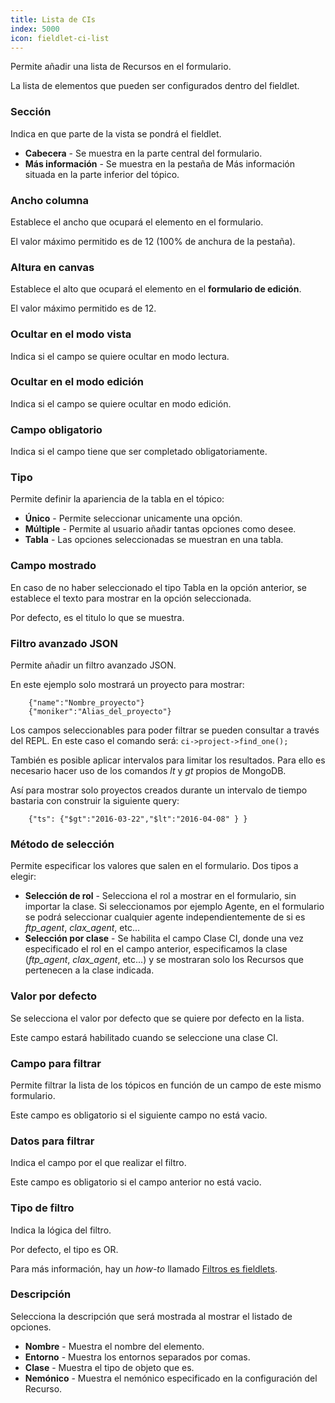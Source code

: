 ```yaml
---
title: Lista de CIs
index: 5000
icon: fieldlet-ci-list
---
```


Permite añadir una lista de Recursos en el formulario.

La lista de elementos que pueden ser configurados dentro del fieldlet.

### Sección

Indica en que parte de la vista se pondrá el fieldlet.

- **Cabecera** - Se muestra en la parte central del formulario.
- **Más información** - Se muestra en la pestaña de Más información situada en la parte inferior del tópico.

### Ancho columna

Establece el ancho que ocupará el elemento en el formulario.

El valor máximo permitido es de 12 (100% de anchura de la pestaña).

### Altura en canvas

Establece el alto que ocupará el elemento en el **formulario de edición**.

El valor máximo permitido es de 12.

### Ocultar en el modo vista

Indica si el campo se quiere ocultar en modo lectura.

### Ocultar en el modo edición

Indica si el campo se quiere ocultar en modo edición.

### Campo obligatorio

Indica si el campo tiene que ser completado obligatoriamente.

### Tipo

Permite definir la apariencia de la tabla en el tópico:

- **Único** - Permite seleccionar unicamente una opción.
- **Múltiple** - Permite al usuario añadir tantas opciones como desee.
- **Tabla** - Las opciones seleccionadas se muestran en una tabla.

### Campo mostrado

En caso de no haber seleccionado el tipo Tabla en la opción anterior, se establece el texto para mostrar en la opción
seleccionada.

Por defecto, es el titulo lo que se muestra.

### Filtro avanzado JSON

Permite añadir un filtro avanzado JSON.

En este ejemplo solo mostrará un proyecto para mostrar:

        {"name":"Nombre_proyecto"}
        {"moniker":"Alias_del_proyecto"}

Los campos seleccionables para poder filtrar se pueden consultar a través del REPL. En este caso el comando será:
`ci->project->find_one();`

También es posible aplicar intervalos para limitar los resultados. Para ello es necesario hacer uso de los comandos *lt*
y *gt* propios de MongoDB.

Así para mostrar solo proyectos creados durante un intervalo de tiempo bastaria con construir la siguiente query:

        {"ts": {"$gt":"2016-03-22","$lt":"2016-04-08" } }


### Método de selección

Permite especificar los valores que salen en el formulario. Dos tipos a elegir:

- **Selección de rol** - Selecciona el rol a mostrar en el formulario, sin importar la clase. Si seleccionamos por
  ejemplo Agente, en el formulario se podrá seleccionar cualquier agente independientemente de si es *ftp_agent*,
*clax_agent*, etc...
- **Selección por clase** - Se habilita el campo Clase CI, donde una vez especificado el rol en el campo anterior,
  especificamos la clase (*ftp_agent*, *clax_agent*, etc...) y se mostraran solo los Recursos que pertenecen a la clase
indicada.

### Valor por defecto

Se selecciona el valor por defecto que se quiere por defecto en la lista.

Este campo estará habilitado cuando se seleccione una clase CI.

### Campo para filtrar

Permite filtrar la lista de los tópicos en función de un campo de este mismo formulario.

Este campo es obligatorio si el siguiente campo no está vacio.

### Datos para filtrar

Indica el campo por el que realizar el filtro.

Este campo es obligatorio si el campo anterior no está vacio.

### Tipo de filtro

Indica la lógica del filtro.

Por defecto, el tipo es OR.

Para más información, hay un *how-to* llamado [Filtros es fieldlets](/how-to/filter-fieldlet).

### Descripción

Selecciona la descripción que será mostrada al mostrar el listado de opciones.

- **Nombre** - Muestra el nombre del elemento.
- **Entorno** - Muestra los entornos separados por comas.
- **Clase** - Muestra el tipo de objeto que es.
- **Nemónico** - Muestra el nemónico especificado en la configuración del Recurso.
